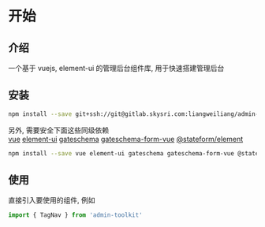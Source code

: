# 开始  

## 介绍  
一个基于 vuejs, element-ui 的管理后台组件库, 用于快速搭建管理后台  

## 安装  
```bash
npm install --save git+ssh://git@gitlab.skysri.com:liangweiliang/admin-toolkit.git
```

另外, 需要安全下面这些同级依赖  
[vue](https://github.com/vuejs/vue) [element-ui](https://github.com/ElemeFE/element) [gateschema](https://github.com/gateschema/gateschema-js) [gateschema-form-vue](https://github.com/gateschema/gateschema-form-vue)  [@stateform/element](https://github.com/stateform/stateform-element)

```bash  
npm install --save vue element-ui gateschema gateschema-form-vue @stateform/element
```

## 使用  
直接引入要使用的组件, 例如  
```js
import { TagNav } from 'admin-toolkit'  
```